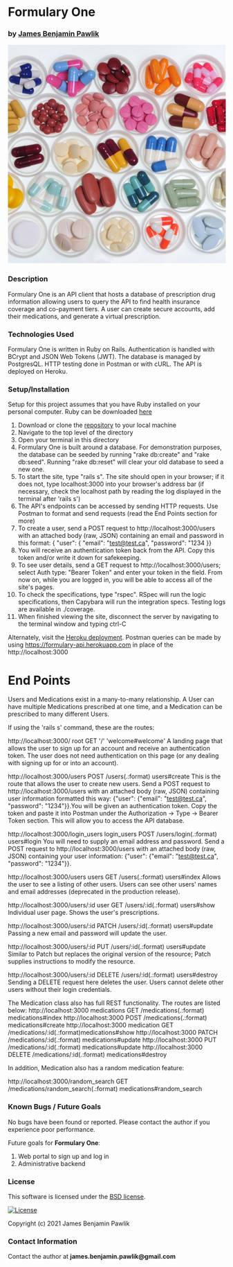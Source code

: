 # __Formulary One__

### by [James Benjamin Pawlik](http://github.com/jbpawlik)

![Formulary One](https://github.com/jbpawlik/formulary/blob/main/app/assets/images/pills.jpg?raw=true)

### __Description__
Formulary One is an API client that hosts a database of prescription drug information allowing users to query the API to find health insurance coverage and co-payment tiers. A user can create secure accounts, add their medications, and generate a virtual prescription.

### __Technologies Used__
Formulary One is written in Ruby on Rails. Authentication is handled with BCrypt and JSON Web Tokens (JWT). The database is managed by PostgresQL. HTTP testing done in Postman or with cURL. The API is deployed on Heroku.

### __Setup/Installation__
Setup for this project assumes that you have Ruby installed on your personal computer. Ruby can be downloaded [here](https://www.ruby-lang.org/en/downloads/)
1. Download or clone the [repository](http://github.com/jbpawlik/formulary) to your local machine
2. Navigate to the top level of the directory
3. Open your terminal in this directory
4. Formulary One is built around a database. For demonstration purposes, the database can be seeded by running "rake db:create" and "rake db:seed". Running "rake db:reset" will clear your old database to seed a new one.
5. To start the site, type "rails s". The site should open in your browser; if it does not, type localhost:3000 into your browser's address bar (if necessary, check the localhost path by reading the log displayed in the terminal after 'rails s')
6. The API's endpoints can be accessed by sending HTTP requests. Use Postman to format and send requests (read the End Points section for more)
7. To create a user, send a POST request to http://localhost:3000/users with an attached body (raw, JSON) containing an email and password in this format: { "user": { "email": "test@test.ca", "password": "1234 }}
8. You will receive an authentication token back from the API. Copy this token and/or write it down for safekeeping.
9. To see user details, send a GET request to http://localhost:3000/users; select Auth type: "Bearer Token" and enter your token in the field. From now on, while you are logged in, you will be able to access all of the site's pages.
10. To check the specifications, type "rspec". RSpec will run the logic specifications, then Capybara will run the integration specs. Testing logs are available in ./coverage.
11. When finished viewing the site, disconnect the server by navigating to the terminal window and typing ctrl-C

Alternately, visit the [Heroku deployment](https://formulary-api.herokuapp.com). Postman queries can be made by using https://formulary-api.herokuapp.com in place of the http://localhost:3000

# __End Points__ #
Users and Medications exist in a many-to-many relationship. A User can have multiple Medications prescribed at one time, and a Medication can be prescribed to many different Users.

If using the 'rails s' command, these are the routes:

http://localhost:3000/  root GET '/' 'welcome#welcome'
A landing page that allows the user to sign up for an account and receive an authentication token. The user does not need authentication on this page (or any dealing with signing up for or into an account).

http://localhost:3000/users   POST   /users(.:format)  users#create
This is the route that allows the user to create new users. Send a POST request to http://localhost:3000/users with an attached body (raw, JSON) containing user information formatted this way: {"user": {"email": "test@test.ca", "password": "1234"}}.You will be given an authentication token. Copy the token and paste it into Postman under the Authorization -> Type -> Bearer Token section. This will allow you to access the API database.

http://localhost:3000/login_users  login_users POST /users/login(.:format) users#login
You will need to supply an email address and password. Send a POST request to http://localhost:3000/users with an attached body (raw, JSON) containing your user information: {"user": {"email": "test@test.ca", "password": "1234"}}.

http://localhost:3000/users  users GET  /users(.:format)  users#index
Allows the user to see a listing of other users. Users can see other users' names and email addresses (deprecated in the production release).

http://localhost:3000/users/:id  user GET /users/:id(.:format)  users#show
Individual user page. Shows the user's prescriptions.

http://localhost:3000/users/:id PATCH  /users/:id(.:format)  users#update
Passing a new email and password will update the user.

http://localhost:3000/users/:id  PUT /users/:id(.:format)  users#update
Similar to Patch but replaces the original version of the resource; Patch supplies instructions to modify the resource.

http://localhost:3000/users/:id  DELETE /users/:id(.:format) users#destroy
Sending a DELETE request here deletes the user. Users cannot delete other users without their login credentials.

The Medication class also has full REST functionality.  The routes are listed below:
http://localhost:3000  medications GET /medications(.:format) medications#index
http://localhost:3000  POST /medications(.:format)  medications#create
http://localhost:3000  medication GET /medications/:id(.:format)medications#show
http://localhost:3000  PATCH /medications/:id(.:format) medications#update
http://localhost:3000  PUT /medications/:id(.:format) medications#update
http://localhost:3000  DELETE /medications/:id(.:format) medications#destroy

In addition, Medication also has a random medication feature:

http://localhost:3000/random_search GET /medications/random_search(.:format)  medications#random_search

### __Known Bugs / Future Goals__
No bugs have been found or reported. Please contact the author if you experience poor performance.

Future goals for __Formulary One__:
1. Web portal to sign up and log in
2. Administrative backend

### __License__
This software is licensed under the [BSD license](license.txt).

[![License](https://img.shields.io/badge/License-BSD%202--Clause-orange.svg)](https://opensource.org/licenses/BSD-2-Clause)

Copyright (c) 2021 James Benjamin Pawlik

### __Contact Information__
Contact the author at __james.benjamin.pawlik@gmail.com__
